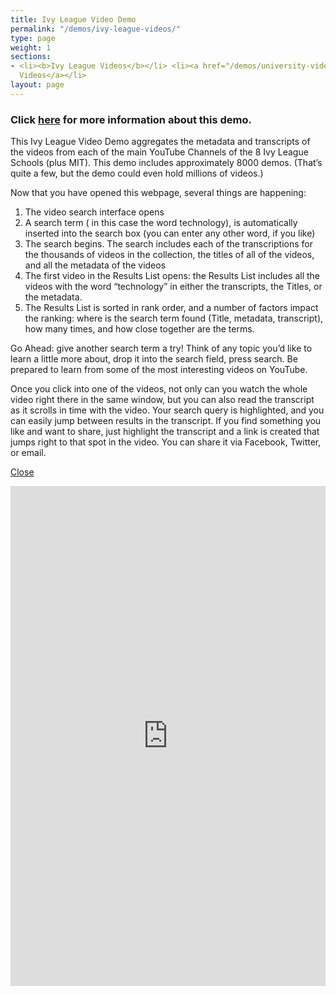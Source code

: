 ```yaml
---
title: Ivy League Video Demo
permalink: "/demos/ivy-league-videos/"
type: page
weight: 1
sections:
- <li><b>Ivy League Videos</b></li> <li><a href="/demos/university-videos/">University
  Videos</a></li>
layout: page
---
```


<h3 class="clickhere">Click <a href="javascript:void(0)" onclick="document.getElementById('light').style.display='block';document.getElementById('fade').style.display='block'">here</a> for more information about this demo.</h3>
<div id="light" class="white_content">
<p>This Ivy League Video Demo aggregates the metadata and transcripts of the videos from each of the main YouTube Channels of the 8 Ivy League Schools (plus MIT). This demo includes approximately 8000 demos. (That’s quite a few, but the demo could even hold millions of videos.)</p>
<p>Now that you have opened this webpage, several things are happening:</p>
<ol>
<li>The video search interface opens</li>
<li>A search term ( in this case the word technology), is automatically inserted into the search box (you can enter any other word, if you like)</li>
<li>The search begins. The search includes each of the transcriptions for the thousands of videos in the collection, the titles of all of the videos, and all the metadata of the videos</li>
<li>The first video in the Results List opens: the Results List includes all the videos with the word “technology” in either the transcripts, the Titles, or the metadata.</li>
<li>The Results List is sorted in rank order, and a number of factors impact the ranking: where is the search term found (Title, metadata, transcript), how many times, and how close together are the terms.</li>
</ol>
<p>Go Ahead: give another search term a try! Think of any topic you’d like to learn a little more about, drop it into the search field, press search. Be prepared to learn from some of the most interesting videos on YouTube.</p>
<p>Once you click into one of the videos, not only can you watch the whole video right there in the same window, but you can also read the transcript as it scrolls in time with the video. Your search query is highlighted, and you can easily jump between results in the transcript. If you find something you like and want to share, just highlight the transcript and a link is created that jumps right to that spot in the video. You can share it via Facebook, Twitter, or email.</p>
</div>
<div id="fade" class="black_overlay"><a class="closelink" href="javascript:void(0)" onclick="document.getElementById('light').style.display='none';document.getElementById('fade').style.display='none'">Close</a></div>
<p><iframe style="overflow: hidden;" src="https://ivyleague.microsearch.net?q=technology&p=0" width="100%" height="800px" frameborder="0"></iframe></p>